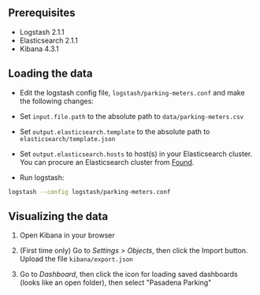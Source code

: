 ## Prerequisites

* Logstash 2.1.1
* Elasticsearch 2.1.1
* Kibana 4.3.1

## Loading the data

- Edit the logstash config file, `logstash/parking-meters.conf` and make the following changes:

 - Set `input.file.path` to the absolute path to `data/parking-meters.csv`
 - Set `output.elasticsearch.template` to the absolute path to `elasticsearch/template.json`
 - Set `output.elasticsearch.hosts` to host(s) in your Elasticsearch cluster. You can procure an Elasticsearch cluster from [Found](https://www.elastic.co/found).


- Run logstash:
```sh
logstash --config logstash/parking-meters.conf
```

## Visualizing the data

1. Open Kibana in your browser

2. (First time only) Go to _Settings > Objects_, then click the Import button. Upload the file `kibana/export.json`

3. Go to _Dashboard_, then click the icon for loading saved dashboards (looks like an open folder), then select "Pasadena Parking"
